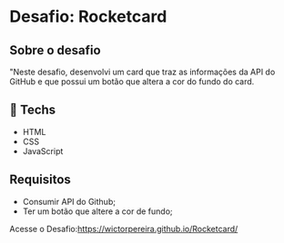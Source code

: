 # Desafio: Rocketcard

## Sobre o desafio

"Neste desafio, desenvolvi um card que traz as informações da API do GitHub e que possui um botão que altera a cor do fundo do card.

## 🚀 Techs

- HTML
- CSS
- JavaScript

## Requisitos

- Consumir API do Github;
- Ter um botão que altere a cor de fundo;

Acesse o Desafio:https://wictorpereira.github.io/Rocketcard/
